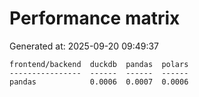 # Performance matrix

Generated at: 2025-09-20 09:49:37

```text
frontend/backend  duckdb  pandas  polars
----------------  ------  ------  ------
pandas            0.0006  0.0007  0.0006
```
